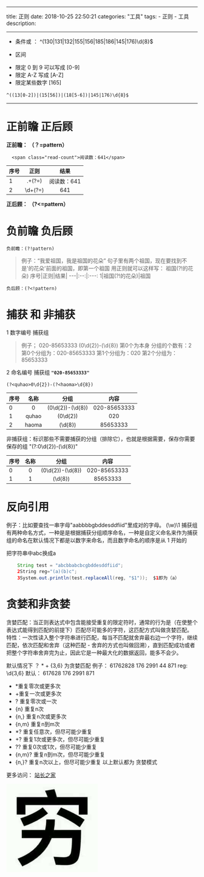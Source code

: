 ﻿---

title: 正则
date: 2018-10-25 22:50:21
categories: "工具"
tags:
    - 正则
    - 工具
description: 

---



- 条件或 ： ^(130|131|132|155|156|185|186|145|176)\d{8}$

+ 区间   
 - 限定 0 到 9 可以写成 [0-9]
 - 限定 A-Z 写成 [A-Z]
 - 限定某些数字 [165]

`^((13[0-2])|(15[56])|(18[5-6])|145|176)\d{8}$`

---

# **正前瞻 正后顾**
**正前瞻： （？=pattern）**
```
  <span class="read-count">阅读数：641</span>
```
序号|正则|结果|
---|:--:|:---:
1|.+(?=</span>) |<span class="read-count">阅读数：641
2|\d+(?=</span>) |641

    
**正后顾： （?<=pattern）**

# **负前瞻 负后顾**
`负前瞻：(?!pattern)`
> 例子：“我爱祖国，我是祖国的花朵”
句子里有两个祖国，现在要找到不是'的花朵'前面的祖国，即第一个祖国
用正则就可以这样写：    祖国(?!的花朵)
序号|正则|结果|
---|:--:|:---:
1|祖国(?!的花朵)|祖国


`负后顾：(?<!pattern)`

# **捕获 和 非捕获**
1 数字编号 捕获组
> 例子； 020-85653333   (0\d{2})-(\d{8}) 第0个为本身
分组的个数有：2
第0个分组为：020-85653333
第1个分组为：020
第2个分组为：85653333

2 命名编号 捕获组
**`"020-85653333"`**
```
(?<quhao>0\d{2})-(?<haoma>\d{8})
```

序号|名称|分组|内容
---|:--:|:---:|:---:
0|	0|	(0\d{2})-(\d{8})|	020-85653333
1|quhao|(0\d{2})|020
2|haoma|(\d{8})|85653333
		


非捕获组：标识那些不需要捕获的分组（排除它），也就是根据需要，保存你需要保存的组   "(?:0\\d{2})-(\\d{8})"

序号|名称|分组|内容
---|:--:|:---:|:---:
0|0|(0\d{2})-(\d{8})|020-85653333
1|1|(\d{8})|85653333|


# **反向引用**
例子：比如要查找一串字母"aabbbbgbddesddfiid"里成对的字母。
(\w)\1
捕获组有两种命名方式，一种是是根据捕获分组顺序命名，一种是自定义命名来作为捕获组的命名在默认情况下都是以数字来命名，而且数字命名的顺序是从 1 开始的

把字符串中abc换成a
```java
    String test = "abcbbabcbcgbddesddfiid";
    2String reg="(a)(b)c";
    3System.out.println(test.replaceAll(reg, "$1"));  $1即为（a）
```

# **贪婪和非贪婪**
贪婪匹配：当正则表达式中包含能接受重复的限定符时，通常的行为是（在使整个表达式能得到匹配的前提下）匹配尽可能多的字符，这匹配方式叫做贪婪匹配。
特性：一次性读入整个字符串进行匹配，每当不匹配就舍弃最右边一个字符，继续匹配，依次匹配和舍弃（这种匹配 - 舍弃的方式也叫做回溯），直到匹配成功或者把整个字符串舍弃完为止，因此它是一种最大化的数据返回，能多不会少。

默认情况下 ？ * + {3,6} 为贪婪匹配
例子： 61762828 176 2991 44 871      reg: \d{3,6}
默认： 617628
       176
       2991
       871

- *重复零次或更多次
- +重复一次或更多次
- ?	重复零次或一次
- {n}	重复n次
- {n,}	重复n次或更多次
- {n,m}	重复n到m次
- *?	重复任意次，但尽可能少重复
- +?	重复1次或更多次，但尽可能少重复
- ??	重复0次或1次，但尽可能少重复
- {n,m}?	重复n到m次，但尽可能少重复
- {n,}?	重复n次以上，但尽可能少重复
以上默认都为 贪婪模式

更多访问：
<a href="http://tool.chinaz.com/regex/" target="_blank">站长之家</a>

![图片alt](https://github.com/tuweiwei/StaticRaw/raw/master/flag.jpg)
